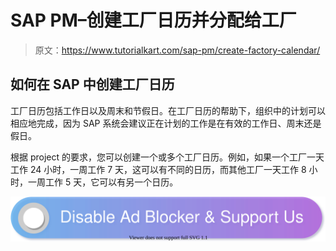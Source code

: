 # SAP PM–创建工厂日历并分配给工厂

> 原文：<https://www.tutorialkart.com/sap-pm/create-factory-calendar/>

## 如何在 SAP 中创建工厂日历

工厂日历包括工作日以及周末和节假日。在工厂日历的帮助下，组织中的计划可以相应地完成，因为 SAP 系统会建议正在计划的工作是在有效的工作日、周末还是假日。

根据 project 的要求，您可以创建一个或多个工厂日历。例如，如果一个工厂一天工作 24 小时，一周工作 7 天，这可以有不同的日历，而其他工厂一天工作 8 小时，一周工作 5 天，它可以有另一个日历。

[![](img/925da31b32d6bc3827932f6c8afb11bb.png)](https://www.tutorialkart.com/)